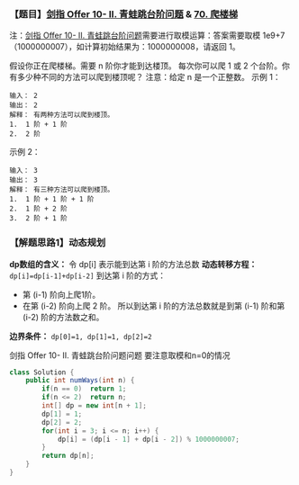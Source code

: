 ### 【题目】[剑指 Offer 10- II. 青蛙跳台阶问题](https://leetcode-cn.com/problems/qing-wa-tiao-tai-jie-wen-ti-lcof/) & [70. 爬楼梯](https://leetcode-cn.com/problems/climbing-stairs/)
注：[剑指 Offer 10- II. 青蛙跳台阶问题](https://leetcode-cn.com/problems/qing-wa-tiao-tai-jie-wen-ti-lcof/)需要进行取模运算：答案需要取模 1e9+7（1000000007），如计算初始结果为：1000000008，请返回 1。

假设你正在爬楼梯。需要 n 阶你才能到达楼顶。
每次你可以爬 1 或 2 个台阶。你有多少种不同的方法可以爬到楼顶呢？
注意：给定 n 是一个正整数。
示例 1：

	输入： 2
	输出： 2
	解释： 有两种方法可以爬到楼顶。
	1.  1 阶 + 1 阶
	2.  2 阶


示例 2：

	输入： 3
	输出： 3
	解释： 有三种方法可以爬到楼顶。
	1.  1 阶 + 1 阶 + 1 阶
	2.  1 阶 + 2 阶
	3.  2 阶 + 1 阶

### 【解题思路1】动态规划
**dp数组的含义：** 令 dp[i] 表示能到达第 i 阶的方法总数
**动态转移方程：**`dp[i]=dp[i-1]+dp[i-2]`
到达第 i 阶的方式：
 - 第 (i-1) 阶向上爬1阶。
 - 在第 (i-2) 阶向上爬 2 阶。
所以到达第 i 阶的方法总数就是到第 (i-1) 阶和第 (i-2) 阶的方法数之和。

**边界条件：** `dp[0]=1, dp[1]=1, dp[2]=2`

剑指 Offer 10- II. 青蛙跳台阶问题问题  要注意取模和n=0的情况
```java
class Solution {
    public int numWays(int n) {
        if(n == 0)  return 1;
        if(n <= 2)  return n;
        int[] dp = new int[n + 1];
        dp[1] = 1;
        dp[2] = 2;
        for(int i = 3; i <= n; i++) {
            dp[i] = (dp[i - 1] + dp[i - 2]) % 1000000007;
        }
        return dp[n];
    }
}
```